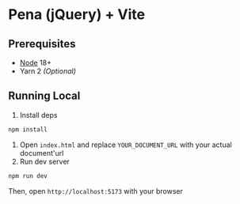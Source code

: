 # Pena (jQuery) + Vite

## Prerequisites

- [Node](https://nodejs.org/en/download) 18+
- Yarn 2 *(Optional)*

## Running Local

1. Install deps

```bash
npm install
```

1. Open `index.html` and replace `YOUR_DOCUMENT_URL` with your actual document'url
2. Run dev server

```bash
npm run dev
```
Then, open `http://localhost:5173` with your browser
